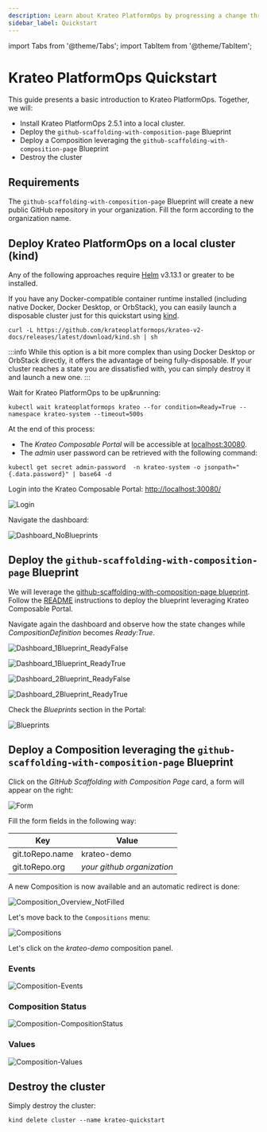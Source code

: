 ```yaml
---
description: Learn about Krateo PlatformOps by progressing a change through multiple stages in a Kubernetes cluster
sidebar_label: Quickstart
---
```


import Tabs from '@theme/Tabs';
import TabItem from '@theme/TabItem';

# Krateo PlatformOps Quickstart

This guide presents a basic introduction to Krateo PlatformOps. Together, we will:

* Install Krateo PlatformOps 2.5.1 into a local cluster.
* Deploy the `github-scaffolding-with-composition-page` Blueprint
* Deploy a Composition leveraging the `github-scaffolding-with-composition-page` Blueprint
* Destroy the cluster

## Requirements

The `github-scaffolding-with-composition-page` Blueprint will create a new public GitHub repository in your organization. Fill the form according to the organization name.

## Deploy Krateo PlatformOps on a local cluster (kind)

Any of the following approaches require [Helm](https://helm.sh/docs/) v3.13.1 or
greater to be installed.

<Tabs groupId="local-cluster-start">
<TabItem value="kind" label="kind">

If you have any Docker-compatible container runtime installed (including native
Docker, Docker Desktop, or OrbStack), you can easily launch a disposable cluster
just for this quickstart using
[kind](https://kind.sigs.k8s.io/#installation-and-usage).

```shell
curl -L https://github.com/krateoplatformops/krateo-v2-docs/releases/latest/download/kind.sh | sh
```

:::info
While this option is a bit more complex than using Docker Desktop or OrbStack
directly, it offers the advantage of being fully-disposable. If your cluster
reaches a state you are dissatisfied with, you can simply destroy it and
launch a new one.
:::

Wait for Krateo PlatformOps to be up&running:
```shell
kubectl wait krateoplatformops krateo --for condition=Ready=True --namespace krateo-system --timeout=500s
```

At the end of this process:

* The *Krateo Composable Portal* will be accessible at [localhost:30080](http://localhost:30080).
* The *admin* user password can be retrieved with the following command:
```shell
kubectl get secret admin-password  -n krateo-system -o jsonpath="{.data.password}" | base64 -d
```
</TabItem>
</Tabs>

Login into the Krateo Composable Portal: [http://localhost:30080/](http://localhost:30080/)

![Login](/img/quickstart/01_login.png)

Navigate the dashboard:

![Dashboard_NoBlueprints](/img/quickstart/02_dashboard_noblueprints.png)

## Deploy the `github-scaffolding-with-composition-page` Blueprint

We will leverage the [github-scaffolding-with-composition-page blueprint](https://github.com/krateoplatformops-blueprints/github-scaffolding-with-composition-page).
Follow the [README](https://github.com/krateoplatformops-blueprints/github-scaffolding-with-composition-page/blob/main/README.md) instructions to deploy the blueprint leveraging Krateo Composable Portal.

Navigate again the dashboard and observe how the state changes while *CompositionDefinition* becomes *Ready:True*.

![Dashboard_1Blueprint_ReadyFalse](/img/quickstart/03_dashboard_1blueprint_false.png)

![Dashboard_1Blueprint_ReadyTrue](/img/quickstart/04_dashboard_1blueprint_true.png)

![Dashboard_2Blueprint_ReadyFalse](/img/quickstart/05_dashboard_2blueprint_false.png)

![Dashboard_2Blueprint_ReadyTrue](/img/quickstart/06_dashboard_2blueprint_true.png)

Check the *Blueprints* section in the Portal:

![Blueprints](/img/quickstart/07_blueprints_1blueprint_true.png)

## Deploy a Composition leveraging the `github-scaffolding-with-composition-page` Blueprint

Click on the *GItHub Scaffolding with Composition Page* card, a form will appear on the right:

![Form](/img/quickstart/08_blueprints_1blueprint_form.png)

Fill the form fields in the following way:

| Key  | Value |
| ------------- | ------------- |
| git.toRepo.name  | krateo-demo  |
| git.toRepo.org | *your github organization* |

A new Composition is now available and an automatic redirect is done:

![Composition_Overview_NotFilled](/img/quickstart/09_composition_1composition_events_.png)

Let's move back to the `Compositions` menu:

![Compositions](/img/quickstart/12_compositions_1composition_true.png)

Let's click on the *krateo-demo* composition panel.

### Events

![Composition-Events](/img/quickstart/09_composition_1composition_events_.png)

### Composition Status

![Composition-CompositionStatus](/img/quickstart/10_composition_1composition_status.png)

### Values

![Composition-Values](/img/quickstart/11_composition_1composition_values.png)

## Destroy the cluster

Simply destroy the cluster:

<Tabs groupId="local-cluster-start">
<TabItem value="kind" label="kind">

```shell
kind delete cluster --name krateo-quickstart
```

</TabItem>
</Tabs>

